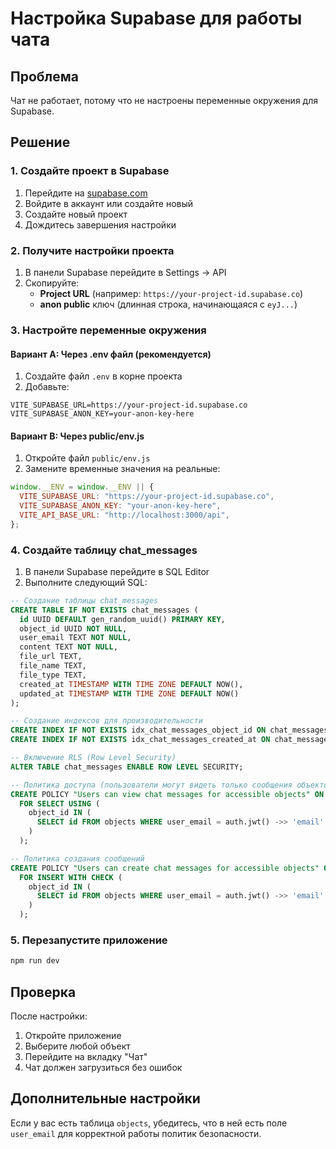 # Настройка Supabase для работы чата

## Проблема
Чат не работает, потому что не настроены переменные окружения для Supabase.

## Решение

### 1. Создайте проект в Supabase
1. Перейдите на [supabase.com](https://supabase.com)
2. Войдите в аккаунт или создайте новый
3. Создайте новый проект
4. Дождитесь завершения настройки

### 2. Получите настройки проекта
1. В панели Supabase перейдите в Settings → API
2. Скопируйте:
   - **Project URL** (например: `https://your-project-id.supabase.co`)
   - **anon public** ключ (длинная строка, начинающаяся с `eyJ...`)

### 3. Настройте переменные окружения

#### Вариант A: Через .env файл (рекомендуется)
1. Создайте файл `.env` в корне проекта
2. Добавьте:
```env
VITE_SUPABASE_URL=https://your-project-id.supabase.co
VITE_SUPABASE_ANON_KEY=your-anon-key-here
```

#### Вариант B: Через public/env.js
1. Откройте файл `public/env.js`
2. Замените временные значения на реальные:
```javascript
window.__ENV = window.__ENV || {
  VITE_SUPABASE_URL: "https://your-project-id.supabase.co",
  VITE_SUPABASE_ANON_KEY: "your-anon-key-here",
  VITE_API_BASE_URL: "http://localhost:3000/api",
};
```

### 4. Создайте таблицу chat_messages
1. В панели Supabase перейдите в SQL Editor
2. Выполните следующий SQL:

```sql
-- Создание таблицы chat_messages
CREATE TABLE IF NOT EXISTS chat_messages (
  id UUID DEFAULT gen_random_uuid() PRIMARY KEY,
  object_id UUID NOT NULL,
  user_email TEXT NOT NULL,
  content TEXT NOT NULL,
  file_url TEXT,
  file_name TEXT,
  file_type TEXT,
  created_at TIMESTAMP WITH TIME ZONE DEFAULT NOW(),
  updated_at TIMESTAMP WITH TIME ZONE DEFAULT NOW()
);

-- Создание индексов для производительности
CREATE INDEX IF NOT EXISTS idx_chat_messages_object_id ON chat_messages(object_id);
CREATE INDEX IF NOT EXISTS idx_chat_messages_created_at ON chat_messages(created_at);

-- Включение RLS (Row Level Security)
ALTER TABLE chat_messages ENABLE ROW LEVEL SECURITY;

-- Политика доступа (пользователи могут видеть только сообщения объектов, к которым у них есть доступ)
CREATE POLICY "Users can view chat messages for accessible objects" ON chat_messages
  FOR SELECT USING (
    object_id IN (
      SELECT id FROM objects WHERE user_email = auth.jwt() ->> 'email'
    )
  );

-- Политика создания сообщений
CREATE POLICY "Users can create chat messages for accessible objects" ON chat_messages
  FOR INSERT WITH CHECK (
    object_id IN (
      SELECT id FROM objects WHERE user_email = auth.jwt() ->> 'email'
    )
  );
```

### 5. Перезапустите приложение
```bash
npm run dev
```

## Проверка
После настройки:
1. Откройте приложение
2. Выберите любой объект
3. Перейдите на вкладку "Чат"
4. Чат должен загрузиться без ошибок

## Дополнительные настройки
Если у вас есть таблица `objects`, убедитесь, что в ней есть поле `user_email` для корректной работы политик безопасности.
